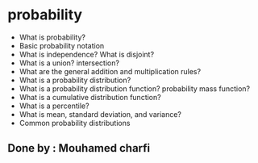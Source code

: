# probability

-    What is probability?
-    Basic probability notation
-    What is independence? What is disjoint?
-    What is a union? intersection?
-    What are the general addition and multiplication rules?
-    What is a probability distribution?
-    What is a probability distribution function? probability mass function?
-    What is a cumulative distribution function?
-    What is a percentile?
-    What is mean, standard deviation, and variance?
-    Common probability distributions

## Done by : Mouhamed charfi
